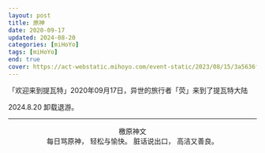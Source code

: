 ```yaml
---
layout: post
title: 原神
date: 2020-09-17
updated: 2024-08-20
categories: [miHoYo]
tags: [miHoYo]
end: true
cover: https://act-webstatic.mihoyo.com/event-static/2023/08/15/3a5636f9e0a9df36013e234faa88f549_1222455316697690888.jpg?x-oss-process=image/quality,Q_80/resize,m_lfit,s_700
---
```


「欢迎来到提瓦特」2020年09月17日，异世的旅行者「荧」来到了提瓦特大陆

<!-- more -->

2024.8.20 卸载退游。

---

<p style="text-align:center">
檄原神文<br>
每日骂原神，
轻松与愉快。
脏话说出口，
高洁又善良。
</p>
